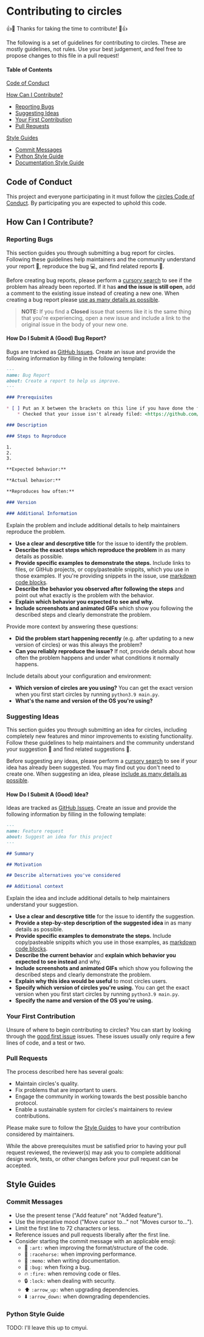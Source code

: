 # Contributing to circles

:+1::tada: Thanks for taking the time to contribute! :tada::+1:

The following is a set of guidelines for contributing to circles. These are mostly guidelines, not rules. Use your best judgement, and feel free to propose changes to this file in a pull request!

#### Table of Contents

[Code of Conduct](#code-of-conduct)

[How Can I Contribute?](#how-can-i-contribute)
  * [Reporting Bugs](#reporting-bugs)
  * [Suggesting Ideas](#suggesting-ideas)
  * [Your First Contribution](#your-first-contribution)
  * [Pull Requests](#pull-requests)
 
 [Style Guides](#style-guides)
  * [Commit Messages](#commit-messages)
  * [Python Style Guide](#python-style-guide)
  * [Documentation Style Guide](#documentation-style-guide)

## Code of Conduct

This project and everyone participating in it must follow the [circles Code of Conduct](CODE_OF_CONDUCT.md). By participating you are expected to uphold this code.

## How Can I Contribute?

### Reporting Bugs

This section guides you through submitting a bug report for circles. Following these guidelines help maintainers and the community understand your report :pencil:, reproduce the bug :computer:, and find related reports :mag_right:.

Before creating bug reports, please perform a [cursory search](https://github.com/search?l=&p=2&q=is%3Aissue+repo%3Acmyui%2Fgulag) to see if the problem has already been reported. If it has **and the issue is still open**, add a comment to the existing issue instead of creating a new one. When creating a bug report please [use as many details as possible](#how-do-i-submit-a-good-bug-report).

> **NOTE:** If you find a **Closed** issue that seems like it is the same thing that you're experiencing, open a new issue and include a link to the original issue in the body of your new one.

#### How Do I Submit A (Good) Bug Report?

Bugs are tracked as [GitHub Issues](https://guides.github.com/features/issues/). Create an issue and provide the following information by filling in the following template:
```md
---
name: Bug Report
about: Create a report to help us improve.
---

### Prerequisites

* [ ] Put an X between the brackets on this line if you have done the following:
    * Checked that your issue isn't already filed: <https://github.com/search?l=&p=2&q=is%3Aissue+repo%3Acmyui%2Fgulag>

### Description

### Steps to Reproduce

1.
2.
3.

**Expected behavior:**

**Actual behavior:**

**Reproduces how often:**

### Version

### Additional Information

```

Explain the problem and include additional details to help maintainers reproduce the problem.

* **Use a clear and descrptive title** for the issue to identify the problem.
* **Describe the exact steps which reproduce the problem** in as many details as possible.
* **Provide specific examples to demonstrate the steps.** Include links to files, or GitHub projects, or copy/pasteable snippits, which you use in those examples. If you're providing snippets in the issue, use [markdown code blocks](https://help.github.com/articles/markdown-basics/#multiple-lines).
* **Describe the behavior you observed after following the steps** and point out what exactly is the problem with the behavior.
* **Explain which behavior you expected to see and why.**
* **Include screenshots and animated GIFs** which show you following the described steps and clearly demonstrate the problem.

Provide more context by answering these questions:

* **Did the problem start happening recently** (e.g. after updating to a new version of circles) or was this always the problem?
* **Can you reliably reproduce the issue?** If not, provide details about how often the problem happens and under what conditions it normally happens.


Include details about your configuration and environment:

* **Which version of circles are you using?** You can get the exact version when you first start circles by running `python3.9 main.py`.
* **What's the name and version of the OS you're using?**

### Suggesting Ideas

This section guides you through submitting an idea for circles, including completely new features and minor improvements to existing functionality. Follow these guidelines to help maintainers and the community understand your suggestion :pencil: and find related suggestions :mag_right:.

Before suggesting any ideas, please perform a [cursory search](https://github.com/search?l=&p=2&q=is%3Aissue+repo%3Acmyui%2Fgulag) to see if your idea has already been suggested. You may find out you don't need to create one. When suggesting an idea, please [include as many details as possible](#how-do-i-submit-a-good-idea).

#### How Do I Submit A (Good) Idea?

Ideas are tracked as [GitHub Issues](https://guides.github.com/features/issues/). Create an issue and provide the following information by filling in the following template:
```md
---
name: Feature request
about: Suggest an idea for this project
---

## Summary

## Motivation

## Describe alternatives you've considered

## Additional context

```

Explain the idea and include additional details to help maintainers understand your suggestion.

* **Use a clear and descrptive title** for the issue to identify the suggestion.
* **Provide a step-by-step description of the suggested idea** in as many details as possible.
* **Provide specific examples to demonstrate the steps.** Include copy/pasteable snippits which you use in those examples, as [markdown code blocks](https://help.github.com/articles/markdown-basics/#multiple-lines).
* **Describe the current behavior** and **explain which behavior you expected to see instead** and why.
* **Include screenshots and animated GIFs** which show you following the described steps and clearly demonstrate the problem.
* **Explain why this idea would be useful** to most circles users.
* **Specify which version of circles you're using.** You can get the exact version when you first start circles by running `python3.9 main.py`.
* **Specify the name and version of the OS you're using.**

### Your First Contribution

Unsure of where to begin contributing to circles? You can start by looking through the [good first issue](https://github.com/circles-fun/circles/labels/good%20first%20issue) issues. These issues usually only require a few lines of code, and a test or two.

### Pull Requests

The process described here has several goals:

- Maintain circles's quality.
- Fix problems that are important to users.
- Engage the community in working towards the best possible bancho protocol.
- Enable a sustainable system for circles's maintainers to review contributions.

Please make sure to follow the [Style Guides](#style-guides) to have your contribution considered by maintainers.

While the above prerequisites must be satisfied prior to having your pull request reviewed, the reviewer(s) may ask you to complete additional design work, tests, or other changes before your pull request can be accepted.

## Style Guides

### Commit Messages

* Use the present tense ("Add feature" not "Added feature").
* Use the imperative mood ("Move cursor to..." not "Moves cursor to...").
* Limit the first line to 72 characters or less.
* Reference issues and pull requests liberally after the first line.
* Consider starting the commit message with an applicable emoji:
  * :art: `:art:` when improving the format/structure of the code.
  * :racehorse: `:racehorse:` when improving performance.
  * :memo: `:memo:` when writing documentation.
  * :bug: `:bug:` when fixing a bug.
  * :fire: `:fire:` when removing code or files.
  * :lock: `:lock:` when dealing with security.
  * :arrow_up: `:arrow_up:` when upgrading dependencies.
  * :arrow_down: `:arrow_down:` when downgrading dependencies.
  
### Python Style Guide

TODO: I'll leave this up to cmyui.
